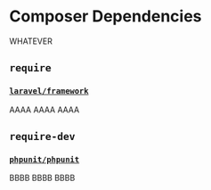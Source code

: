 # Composer Dependencies

WHATEVER

## `require`

### [`laravel/framework`](https://packagist.org/packages/laravel/framework)

AAAA
AAAA
AAAA

## `require-dev`

### [`phpunit/phpunit`](https://packagist.org/packages/phpunit/phpunit)

BBBB
BBBB
BBBB

